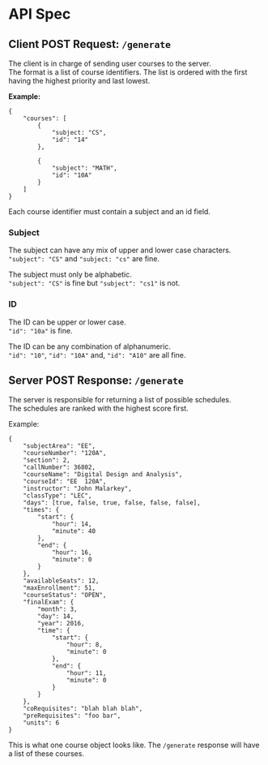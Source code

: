 # API Spec

## Client POST Request: `/generate`

The client is in charge of sending user courses to the server.  
The format is a list of course identifiers.
The list is ordered with the first having the highest priority and last lowest.

**Example:**
```
{
    "courses": [
        {
            "subject: "CS",
            "id": "14"
        },

        {
            "subject": "MATH",
            "id": "10A"
        }
    ]
}
```

Each course identifier must contain a subject and an id field.

### Subject

The subject can have any mix of upper and lower case characters.  
`"subject": "CS"` and `"subject: "cs"` are fine.

The subject must only be alphabetic.  
`"subject": "CS"` is fine but `"subject": "cs1"` is not.

### ID

The ID can be upper or lower case.  
`"id": "10a"` is fine.

The ID can be any combination of alphanumeric.  
`"id": "10"`, `"id": "10A"` and, `"id": "A10"` are all fine.

## Server POST Response: `/generate`

The server is responsible for returning a list of possible schedules.  
The schedules are ranked with the highest score first.  

Example:
```
{
    "subjectArea": "EE",
    "courseNumber": "120A",
    "section": 2,
    "callNumber": 36802,
    "courseName": "Digital Design and Analysis",
    "courseId": "EE  120A",
    "instructor": "John Malarkey",
    "classType": "LEC",
    "days": [true, false, true, false, false, false],
    "times": {
        "start": {
            "hour": 14,
            "minute": 40
        },
        "end": {
            "hour": 16,
            "minute": 0
        }
    },
    "availableSeats": 12,
    "maxEnrollment": 51,
    "courseStatus": "OPEN",
    "finalExam": {
        "month": 3,
        "day": 14,
        "year": 2016,
        "time": {
            "start": {
                "hour": 8,
                "minute": 0
            },
            "end": {
                "hour": 11,
                "minute": 0
            }
        }
    },
    "coRequisites": "blah blah blah",
    "preRequisites": "foo bar",
    "units": 6
}
```
This is what one course object looks like. The `/generate` response will have
a list of these courses.
